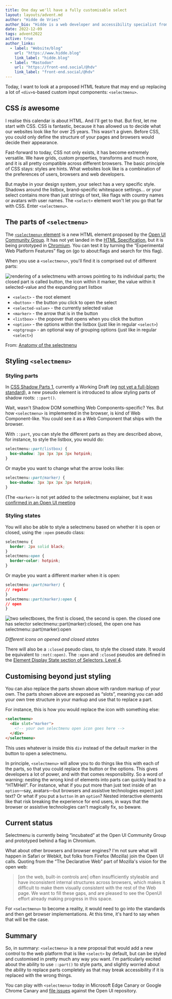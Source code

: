 ```yaml
---
title: One day we'll have a fully customisable select
layout: layouts/advent.md
author: "Hidde de Vries"
author_bio: "Hidde is a web developer and accessibility specialist from Rotterdam, The Netherlands. He works at [Sanity.io](https://www.sanity.io/) in their developer relations team and is excited about web standards, HTML, CSS, JavaScript and accessibility. Hidde writes about these things and more on [hidde.blog](https://hidde.blog/)."
date: 2022-12-09
tags: advent2022
active: true
author_links:
  - label: "Website/blog"
    url: "https://www.hidde.blog"
    link_label: "hidde.blog"
  - label: "Mastodon"
    url: "https://front-end.social/@hdv"
    link_label: "front-end.social/@hdv"
---
```

Today, I want to  look at a proposed HTML feature that may end up replacing a lot of `<div>`s-based custom input components: `<selectmenu>`. 

## CSS *is* awesome

I realise this calendar is about HTML. And I'll get to that. But first, let me start with CSS. CSS is fantastic, because it has allowed us to decide what our websites look like for over 25 years. This wasn't a given. Before CSS, you could only define the structure of your pages and browsers would decide their appearance.

Fast-forward to today, CSS not only exists, it has become extremely versatile. We have grids, custom properties, transforms and much more, and it is all pretty compatible across different browsers. The basic principle of CSS stays: styles are hints. What websites look like is a combination of the preferences of users, browsers and web developers.

But maybe in your design system, your select has a very specific style. Shadows  around the listbox, brand-specific whitespace settings… or your select contains more than just strings of text, like flags with country names or avatars with user names. The `<select>` element won't let you go that far with CSS. Enter `<selectmenu>`.

## The parts of `<selectmenu>`

The [`<selectmenu>` element](https://open-ui.org/prototypes/selectmenu/) is a new HTML element proposed by the [Open UI Community Group](https://open-ui.org). It has not yet landed in the [HTML Specification](https://html.spec.whatwg.org/), but it is being prototyped in [Chromium](https://www.chromium.org/Home/). You can test it by turning the “Experimental Web Platform Features” flag on (go to about:flags and search for this flag). 

When you use a `<selectmenu>`, you'll find it is comprised out of different parts:

![rendering of a selectmenu with arrows pointing to its individual parts; the closed part is called button, the icon within it marker, the value within it selected-value and the expanding part listbox](/images/advent2022/9/parts.jpg)

- `<select>` - the root element
- `<button>` - the button you click to open the select
- `<selected-value>` - the currently selected value
- `<marker>` - the arrow that is in the button
- `<listbox>` - the popover that opens when you click the button
- `<option>` - the options within the listbox (just like in regular `<select>`)
- `<optgroup>` - an optional way of grouping options (just like in regular `<select>`)

From: [Anatomy of the selectmenu](https://open-ui.org/prototypes/selectmenu)

## Styling `<selectmenu>`

### Styling parts

In [CSS Shadow Parts 1](https://www.w3.org/TR/css-shadow-parts-1/), currently a Working Draft (eg [not yet a full-blown standard](https://www.w3.org/2021/Process-20211102/#rec-track)), a new pseudo element is introduced to allow styling parts of shadow roots: `::part()`.

Wait, wasn't Shadow DOM something Web Components-specific? Yes. But how  `<selectmenu>` is implemented in the browser, is kind of Web Component-like. You could see it as a Web Component that ships with the browser.

With `::part`, you can style the different parts as they are described above, for instance, to style the listbox, you would do: 

```css
selectmenu::part(listbox) {
  box-shadow: 3px 3px 3px 3px hotpink;
}
```

Or maybe you want to change what the arrow looks like: 

```css
selectmenu::part(marker) {
  box-shadow: 3px 3px 3px 3px hotpink;
}
```

(The `<marker>`  is not yet added to the selectmenu explainer, but it was [confirmed in an Open UI meeting](https://github.com/openui/open-ui/issues/548#issuecomment-1262650219)

### Styling states

You will also be able to style a selectmenu based on whether it is open or closed, using the `:open` pseudo class: 

```css
selectmenu {
  border: 2px solid black;
}
selectmenu:open {
  border-color: hotpink;
}
```

Or maybe you want a different marker when it is open: 

```css
selectmenu::part(marker) {
// regular
}
selectmenu::part(marker):open {
// open
}
```

<img src="/images/advent2022/9/openclosed.jpg" loading="lazy" alt="two selectboxes, the first is closed, the second is open. the closed one has selector selectmenu::part(marker):closed, the open one has selectmenu::part(marker):open">

_Different icons on opened and closed states_

There will also be a `:closed` pseudo class, to style the closed state. It would be equivalent to `:not(:open)`. The `:open` and `:closed` pseudos are defined in the [Element Display State section of Selectors, Level 4](https://www.w3.org/TR/selectors/#open-state).

## Customising beyond just styling

You can also replace the parts shown above with random markup of your own. The parts shown above are exposed as “slots”, meaning you can add your own tree structure in your markup and use that to replace a part.

For instance, this is how you  would replace the icon with something else: 

```html
<selectmenu>
  <div slot="marker">
    <!-- your own selectmenu open icon goes here -->
  </div>
</selectmenu>
```

This uses whatever is inside this `div` instead of the default marker in the button to open a selectmenu. 

In principle, `<selectmenu>` will allow you to do things like this with each of the parts, so that you could replace the button or the options. This gives developers a lot of power,  and with that comes responsibility. So a word of warning: nesting the wrong kind of elements into parts can quickly lead to a “HTMHell”. For instance, what if you put more than just text inside of an `option`—say, avatars—but browsers and assistive technologies expect just text? Or what if you put a `button` in an `option`? Nested interactive elements like that risk breaking the experience for end users, in ways that the browser or assistive technologies can't magically fix, so beware.

## Current status

Selectmenu is currently being “incubated” at the Open UI Community Group and prototyped behind a flag in Chromium. 

What about other browsers and browser engines? I'm not sure what will happen in Safari or Webkit, but folks from Firefox (Mozilla) join the Open UI calls. Quoting from the “The Declarative Web” part of Mozilla's vision for the open web: 

<blockquote>[on the web, built-in controls are] often insufficiently styleable and have inconsistent internal structures across browsers, which makes it difficult to make them visually consistent with the rest of the Web page. We want to fill these gaps, and are pleased to see the OpenUI effort already making progress in this space.</blockquote>

For `<selectmenu>` to become a reality, it would need to go into the standards and then get browser implementations. At this time, it's hard to say when that will be the case.


## Summary

So, in summary: `<selectmenu>` is a new proposal that would add a new control to the web platform that is like `<select>` by default, but can be styled and customised in pretty much any way you want. I'm particularly excited about the ability to use `::part()` to style parts, and slightly worried about the ability to replace parts completely as that may break accessibility if it is replaced with the wrong things. 

You can play with `<selectmenu>` today in Microsoft Edge Canary or Google Chrome Canary and [file issues](https://github.com/openui/open-ui/issues/new) against the Open UI repository. 